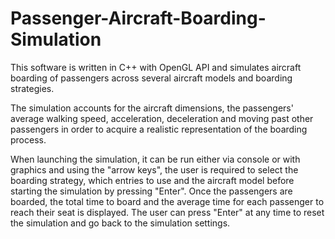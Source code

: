 # Passenger-Aircraft-Boarding-Simulation

This software is written in C++ with OpenGL API and simulates aircraft boarding of passengers across 
several aircraft models and boarding strategies.

The simulation accounts for the aircraft dimensions, the passengers' average walking speed, acceleration, deceleration 
and moving past other passengers in order to acquire a realistic representation of the boarding process.

When launching the simulation, it can be run either via console or with graphics and using the "arrow keys", the user 
is required to select the boarding strategy, which entries to use and the aircraft model before starting the simulation 
by pressing "Enter". Once the passengers are boarded, the total time to board and the average time for each passenger 
to reach their seat is displayed. The user can press "Enter" at any time to reset the simulation and go back to 
the simulation settings.
